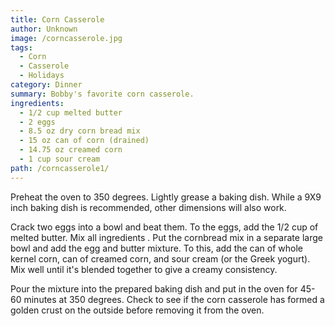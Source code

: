 ```yaml
---
title: Corn Casserole
author: Unknown
image: /corncasserole.jpg
tags:
  - Corn
  - Casserole
  - Holidays
category: Dinner
summary: Bobby's favorite corn casserole.
ingredients:
  - 1/2 cup melted butter
  - 2 eggs
  - 8.5 oz dry corn bread mix
  - 15 oz can of corn (drained)
  - 14.75 oz creamed corn
  - 1 cup sour cream
path: /corncasserole1/
---
```

Preheat the oven to 350 degrees. Lightly grease a baking dish. While a 9X9 inch baking
dish is recommended, other dimensions will also work.

Crack two eggs into a bowl and beat them. To the eggs, add the 1/2 cup of melted butter. Mix all ingredients. Put the cornbread mix in a separate large bowl and add the egg and butter mixture. To this, add the can of whole kernel corn, can of creamed corn, and sour cream (or the Greek yogurt). Mix well until it's blended together to give a creamy consistency.

Pour the mixture into the prepared baking dish and put in the oven for 45-60 minutes at
350 degrees. Check to see if the corn casserole has formed a golden crust on the outside
before removing it from the oven.